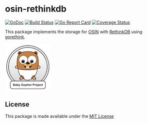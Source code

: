 osin-rethinkdb
==============
[![GoDoc](https://godoc.org/github.com/ahmet/osin-rethinkdb?status.svg)](https://godoc.org/github.com/ahmet/osin-rethinkdb)
[![Build Status](https://travis-ci.org/ahmet/osin-rethinkdb.svg?branch=master)](https://travis-ci.org/ahmet/osin-rethinkdb)
[![Go Report Card](https://goreportcard.com/badge/github.com/ahmet/osin-rethinkdb)](https://goreportcard.com/report/github.com/ahmet/osin-rethinkdb)
[![Coverage Status](https://coveralls.io/repos/ahmet/osin-rethinkdb/badge.svg?branch=master&service=github)](https://coveralls.io/github/ahmet/osin-rethinkdb?branch=master)

This package implements the storage for [OSIN](https://github.com/RangelReale/osin) with [RethinkDB](http://rethinkdb.com) using [gorethink](https://github.com/dancannon/gorethink).

[![baby-gopher](https://raw.githubusercontent.com/drnic/babygopher-site/gh-pages/images/babygopher-badge.png)](http://www.babygopher.org)

License
-------
This package is made available under the [MIT License](http://github.com/ahmet/osin-rethinkdb/blob/master/LICENSE)
